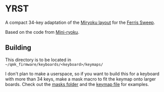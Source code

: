 # YRST

A compact 34-key adaptation of the [Miryoku layout](https://github.com/manna-harbour/miryoku) for the [Ferris Sweep](https://github.com/davidphilipbarr/Sweep).

Based on the code from [Mini-ryoku](https://github.com/ChuseCubr/mini-ryoku).

## Building

This directory is to be located in `~/qmk_firmware/keyboards/<keyboard>/keymaps/`

I don't plan to make a userspace, so if you want to build this for a keyboard with more than 34 keys, make a mask macro to fit the keymap onto larger boards. Check out the [masks folder](https://github.com/ChuseCubr/mini-ryoku/tree/main/qmk/masks) and the [keymap file](https://github.com/ChuseCubr/mini-ryoku/blob/main/qmk/keymap.c#L10) for examples.
